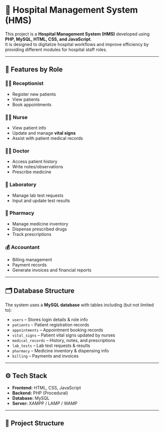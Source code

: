 # 🏥 Hospital Management System (HMS)

This project is a **Hospital Management System (HMS)** developed using **PHP, MySQL, HTML, CSS, and JavaScript**.  
It is designed to digitalize hospital workflows and improve efficiency by providing different modules for hospital staff roles.

---

## 🚀 Features by Role

### 👩‍💼 Receptionist
- Register new patients  
- View patients  
- Book appointments  

### 👩‍⚕️ Nurse
- View patient info  
- Update and manage **vital signs**  
- Assist with patient medical records  

### 👨‍⚕️ Doctor
- Access patient history  
- Write notes/observations  
- Prescribe medicine  

### 🔬 Laboratory
- Manage lab test requests  
- Input and update test results  

### 💊 Pharmacy
- Manage medicine inventory  
- Dispense prescribed drugs  
- Track prescriptions  

### 💰 Accountant
- Billing management  
- Payment records  
- Generate invoices and financial reports  

---

## 🗂️ Database Structure

The system uses a **MySQL database** with tables including (but not limited to):

- `users` – Stores login details & role info  
- `patients` – Patient registration records  
- `appointments` – Appointment booking records  
- `vital_signs` – Patient vital signs updated by nurses  
- `medical_records` – History, notes, and prescriptions  
- `lab_tests` – Lab test requests & results  
- `pharmacy` – Medicine inventory & dispensing info  
- `billing` – Payments and invoices  

---

## ⚙️ Tech Stack

- **Frontend:** HTML, CSS, JavaScript  
- **Backend:** PHP (Procedural)  
- **Database:** MySQL  
- **Server:** XAMPP / LAMP / WAMP  

---

## 📂 Project Structure

